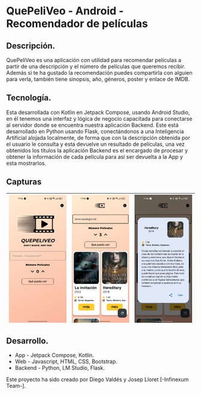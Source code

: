 # QuePeliVeo - Android - Recomendador de películas

## Descripción.

QuePeliVeo es una aplicación con utilidad para recomendar películas a partir de una descripción y el número de películas que queremos recibir. Además si te ha gustado la recomendación puedes compartirla con alguien para verla, también tiene sinopsis, año, géneros, poster y enlace de IMDB.

## Tecnología.

Esta desarrollada con Kotlin en Jetpack Compose, usando Android Studio, en él tenemos una interfaz y lógica de negocio capacitada para conectarse al servidor donde se encuentra nuestra aplicación Backend. Este está desarrollado en Python usando Flask, conectándonos a una Inteligencia Artificial alojada localmente, de forma que con la descripción obtenida por el usuario le consulta y esta devuelve un resultado de películas, una vez obtenidos los títulos la aplicación Backend es el encargado de procesar y obtener la información de cada película para así ser devuelta a la App y esta mostrarlos.

## Capturas

<!-- ![Alt text](./img/1.jpg?raw=true "Captura 1")
![Alt text](./img/2.jpg?raw=true "Captura 2")
![Alt text](./img/3.jpg?raw=true "Captura 3") -->
| ![Alt text](./img/1.jpg?raw=true "Captura 1") | ![Alt text](./img/2.jpg?raw=true "Captura 2") | ![Alt text](./img/3.jpg?raw=true "Captura 3") |
|:---------------------------------------------:|:---------------------------------------------:|:---------------------------------------------:|


## Desarrollo.

- App - Jetpack Compose, Kotlin.
- Web - Javascript, HTML, CSS, Bootstrap.
- Backend - Python, LM Studio, Flask.

Este proyecto ha sido creado por Diego Valdés y Josep Lloret [-Infinexum Team-].


